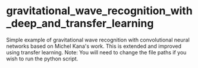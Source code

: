 # gravitational_wave_recognition_with_deep_and_transfer_learning
Simple example of gravitational wave recognition with convolutional neural networks based on Michel Kana's work. This is  extended and improved using transfer learning. Note: You will need to change the file paths if you wish to run the python script.
